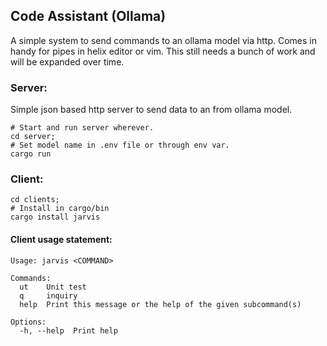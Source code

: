 ## Code Assistant (Ollama)

A simple system to send commands to an ollama model via http.  Comes in handy
for pipes in helix editor or vim.  This still needs a bunch of work and will
be expanded over time.

### Server:

Simple json based http server to send data to an from ollama model.

```
# Start and run server wherever. 
cd server;
# Set model name in .env file or through env var.
cargo run  
```

### Client:

```
cd clients;
# Install in cargo/bin
cargo install jarvis
```

#### Client usage statement:

```
Usage: jarvis <COMMAND>

Commands:
  ut    Unit test
  q     inquiry
  help  Print this message or the help of the given subcommand(s)

Options:
  -h, --help  Print help  
```

